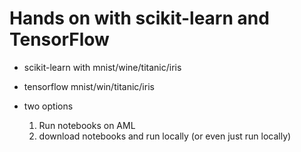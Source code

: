 # Hands on with scikit-learn and TensorFlow

- scikit-learn with mnist/wine/titanic/iris
- tensorflow mnist/win/titanic/iris

- two options
    1. Run notebooks on AML
    2. download notebooks and run locally (or even just run locally)

